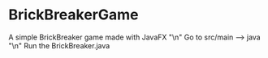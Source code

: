 # BrickBreakerGame
A simple BrickBreaker game made with JavaFX "\n"
Go to src/main --> java "\n"
Run the BrickBreaker.java 
